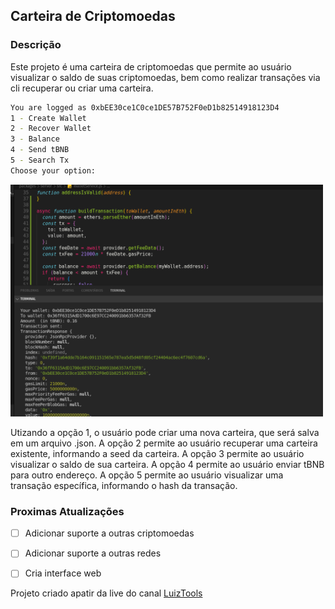 ## Carteira de Criptomoedas

### Descrição

Este projeto é uma carteira de criptomoedas que permite ao usuário visualizar o saldo de suas criptomoedas, bem como realizar transações via cli recuperar ou criar uma carteira.



```bash
You are logged as 0xbEE30ce1C0ce1DE57B752F0eD1b82514918123D4
1 - Create Wallet
2 - Recover Wallet
3 - Balance 
4 - Send tBNB
5 - Search Tx
Choose your option: 
```

<img src="./public/Captura de tela de 2024-07-04 14-51-56.png" width="500">


<p> Utizando a opção 1, o usuário pode criar uma nova carteira, que será salva em um arquivo .json. A opção 2 permite ao usuário recuperar uma carteira existente, informando a seed da carteira. A opção 3 permite ao usuário visualizar o saldo de sua carteira. A opção 4 permite ao usuário enviar tBNB para outro endereço. A opção 5 permite ao usuário visualizar uma transação específica, informando o hash da transação.

### Proximas Atualizações

- [ ] Adicionar suporte a outras criptomoedas
- [ ] Adicionar suporte a outras redes
- [ ] Cria interface web


Projeto criado apatir da live do canal [LuizTools](https://www.youtube.com/watch?v=Oqu4c5jpvzw) 